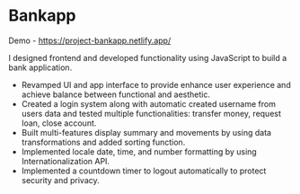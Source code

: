 # Bankapp

Demo - https://project-bankapp.netlify.app/

I designed frontend and developed functionality using JavaScript to build a bank application.

- Revamped UI and app interface to provide enhance user experience and achieve balance between functional and aesthetic.
- Created a login system along with automatic created username from users data and tested multiple functionalities: transfer money, request loan, close account.
- Built multi-features display summary and  movements by using data transformations and added sorting function.
- Implemented locale date, time, and number formatting by using Internationalization API.
- Implemented a countdown timer to logout automatically to protect security and privacy.
